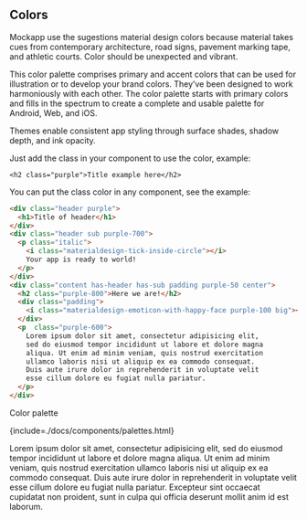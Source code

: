 [showdoc_index]: 310
[showdoc_group]: components

## Colors

Mockapp use the sugestions material design colors because material takes cues from contemporary architecture, road signs, pavement marking tape, and athletic courts. Color should be unexpected and vibrant.

This color palette comprises primary and accent colors that can be used for illustration or to develop your brand colors. They’ve been designed to work harmoniously with each other. The color palette starts with primary colors and fills in the spectrum to create a complete and usable palette for Android, Web, and iOS.

Themes enable consistent app styling through surface shades, shadow depth, and ink opacity.

Just add the class in your component to use the color, example:  
``` html--nolive
<h2 class="purple">Title example here</h2>
```

You can put the class color in any component, see the example:

``` html
<div class="header purple">
  <h1>Title of header</h1>
</div>
<div class="header sub purple-700">
  <p class="italic">
    <i class="materialdesign-tick-inside-circle"></i>
    Your app is ready to world!
  </p>
</div>
<div class="content has-header has-sub padding purple-50 center">
  <h2 class="purple-800">Here we are!</h2>
  <div class="padding">
    <i class="materialdesign-emoticon-with-happy-face purple-100 big"></i>
  </div>
  <p  class="purple-600">
    Lorem ipsum dolor sit amet, consectetur adipisicing elit,
    sed do eiusmod tempor incididunt ut labore et dolore magna
    aliqua. Ut enim ad minim veniam, quis nostrud exercitation
    ullamco laboris nisi ut aliquip ex ea commodo consequat.
    Duis aute irure dolor in reprehenderit in voluptate velit
    esse cillum dolore eu fugiat nulla pariatur.
  </p>
</div>
```

Color palette

{include=./docs/components/palettes.html}

Lorem ipsum dolor sit amet, consectetur adipisicing elit, sed do eiusmod tempor incididunt ut labore et dolore magna aliqua. Ut enim ad minim veniam, quis nostrud exercitation ullamco laboris nisi ut aliquip ex ea commodo consequat. Duis aute irure dolor in reprehenderit in voluptate velit esse cillum dolore eu fugiat nulla pariatur. Excepteur sint occaecat cupidatat non proident, sunt in culpa qui officia deserunt mollit anim id est laborum.
